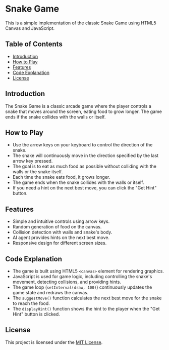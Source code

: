 # Snake Game

This is a simple implementation of the classic Snake Game using HTML5 Canvas and JavaScript.

## Table of Contents
- [Introduction](#introduction)
- [How to Play](#how-to-play)
- [Features](#features)
- [Code Explanation](#code-explanation)
- [License](#license)

## Introduction
The Snake Game is a classic arcade game where the player controls a snake that moves around the screen, eating food to grow longer. The game ends if the snake collides with the walls or itself.

## How to Play
- Use the arrow keys on your keyboard to control the direction of the snake.
- The snake will continuously move in the direction specified by the last arrow key pressed.
- The goal is to eat as much food as possible without colliding with the walls or the snake itself.
- Each time the snake eats food, it grows longer.
- The game ends when the snake collides with the walls or itself.
- If you need a hint on the next best move, you can click the "Get Hint" button.

## Features
- Simple and intuitive controls using arrow keys.
- Random generation of food on the canvas.
- Collision detection with walls and snake's body.
- AI agent provides hints on the next best move.
- Responsive design for different screen sizes.

## Code Explanation
- The game is built using HTML5 `<canvas>` element for rendering graphics.
- JavaScript is used for game logic, including controlling the snake's movement, detecting collisions, and providing hints.
- The game loop (`setInterval(draw, 100)`) continuously updates the game state and redraws the canvas.
- The `suggestMove()` function calculates the next best move for the snake to reach the food.
- The `displayHint()` function shows the hint to the player when the "Get Hint" button is clicked.

## License
This project is licensed under the [MIT License](LICENSE).

